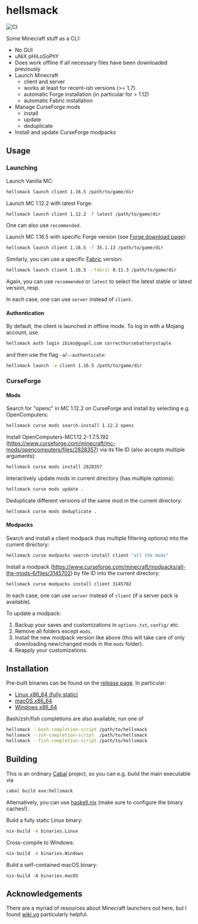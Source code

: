 # hellsmack

![CI](https://github.com/amesgen/hellsmack/workflows/CI/badge.svg)

Some Minecraft stuff as a CLI:

 - No GUI
 - uNiX pHiLoSoPhY
 - Does work offline if all necessary files have been downloaded previously
 - Launch Minecraft
    - client and server
    - works at least for recent-ish versions (>= 1.7)
    - automatic Forge installation (in particular for > 1.12)
    - automatic Fabric installation
 - Manage CurseForge mods
    - install
    - update
    - deduplicate
 - Install and update CurseForge modpacks

## Usage

### Launching

Launch Vanilla MC:
```bash
hellsmack launch client 1.16.5 /path/to/game/dir
```

Launch MC 1.12.2 with latest Forge:
```bash
hellsmack launch client 1.12.2 -f latest /path/to/game/dir
```
One can also use `recommended`.

Launch MC 1.16.5 with specific Forge version (see [Forge download page](https://files.minecraftforge.net/)):
```bash
hellsmack launch client 1.16.5 -f 35.1.13 /path/to/game/dir
```

Similarly, you can use a specific [Fabric](https://fabricmc.net/) version:
```bash
hellsmack launch client 1.16.5 --fabric 0.11.3 /path/to/game/dir
```
Again, you can use `recommended` or `latest` to select the latest stable or latest version, resp.

In each case, one can use `server` instead of `client`.

#### Authentication

By default, the client is launched in offline mode. To log in with a Mojang account, use
```bash
hellsmack auth login ibims@gugel.com correcthorsebatterystaple
```
and then use the flag `-a`/`--authenticate`:
```bash
hellsmack launch -a client 1.16.5 /path/to/game/dir
```

### CurseForge

#### Mods

Search for "openc" in MC 1.12.2 on CurseForge and install by selecting e.g. OpenComputers:
```bash
hellsmack curse mods search-install 1.12.2 openc
```

Install OpenComputers-MC1.12.2-1.7.5.192 (https://www.curseforge.com/minecraft/mc-mods/opencomputers/files/2828357) via its file ID (also accepts multiple arguments):
```bash
hellsmack curse mods install 2828357
```

Interactively update mods in current directory (has multiple options):
```bash
hellsmack curse mods update .
```

Deduplicate different versions of the same mod in the current directory:
```bash
hellsmack curse mods deduplicate .
```

#### Modpacks

Search and install a client modpack (has multiple filtering options) into the current directory:
```bash
hellsmack curse modpacks search-install client "all the mods"
```

Install a modpack (https://www.curseforge.com/minecraft/modpacks/all-the-mods-6/files/3145702) by file ID into the current directory:
```bash
hellsmack curse modpacks install client 3145702
```

In each case, one can use `server` instead of `client` (if a server pack is available).

To update a modpack:

 1. Backup your saves and customizations in `options.txt`, `config/` etc.
 2. Remove all folders except `mods`.
 3. Install the new modpack version like above (this will take care of only downloading new/changed mods in the `mods` folder).
 4. Reapply your customizations.

## Installation

Pre-built binaries can be found on the [release page](https://github.com/amesgen/hellsmack/releases). In particular:

 - [Linux x86_64 (fully static)](https://github.com/amesgen/hellsmack/releases/latest/download/hellsmack-Linux)
 - [macOS x86_64](https://github.com/amesgen/hellsmack/releases/latest/download/hellsmack-macOS)
 - [Windows x86_64](https://github.com/amesgen/hellsmack/releases/latest/download/hellsmack-Windows)

Bash/zsh/fish completions are also available, run one of
```bash
hellsmack --bash-completion-script /path/to/hellsmack
hellsmack --zsh-completion-script  /path/to/hellsmack
hellsmack --fish-completion-script /path/to/hellsmack
```

## Building

This is an ordinary [Cabal](https://www.haskell.org/cabal/) project, so you can e.g. build the main executable via
```bash
cabal build exe:hellsmack
```

Alternatively, you can use [haskell.nix](https://input-output-hk.github.io/haskell.nix) (make sure to configure the binary caches!).

Build a fully static Linux binary:
```bash
nix-build -A binaries.Linux
```
Cross-compile to Windows:
```bash
nix-build -A binaries.Windows
```
Build a self-contained macOS binary:
```
nix-build -A binaries.macOS
```

## Acknowledgements

There are a myriad of resources about Minecraft launchers out here, but I found [wiki.vg](https://wiki.vg) particularly helpful.
